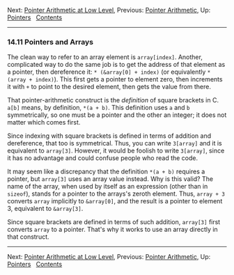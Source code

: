 Next: [Pointer Arithmetic at Low
Level](Pointer-Arithmetic-Low-Level.md), Previous: [Pointer
Arithmetic](Pointer-Arithmetic.md), Up: [Pointers](Pointers.md)  
[Contents](index.md#SEC_Contents "Table of contents")  

------------------------------------------------------------------------


### 14.11 Pointers and Arrays 


The clean way to refer to an array element is `array[index]`. Another,
complicated way to do the same job is to get the address of that element
as a pointer, then dereference it: `* (&array[0] + index)` (or
equivalently `* (array + index)`). This first gets a pointer to element
zero, then increments it with `+` to point to the desired element, then
gets the value from there.

That pointer-arithmetic construct is the *definition* of square brackets
in C. `a[b]` means, by definition, `*(a + b)`. This definition uses
`a` and `b` symmetrically, so one must be a
pointer and the other an integer; it does not matter which comes first.

Since indexing with square brackets is defined in terms of addition and
dereference, that too is symmetrical. Thus, you can write `3[array]` and
it is equivalent to `array[3]`. However, it would be foolish to write
`3[array]`, since it has no advantage and could confuse people who read
the code.

It may seem like a discrepancy that the definition `*(a + b)` requires a
pointer, but `array[3]` uses an array value instead. Why is this valid?
The name of the array, when used by itself as an expression (other than
in `sizeof`), stands for a pointer to the arrays's zeroth element. Thus,
`array + 3` converts `array` implicitly to `&array[0]`, and the result
is a pointer to element 3, equivalent to `&array[3]`.

Since square brackets are defined in terms of such addition, `array[3]`
first converts `array` to a pointer. That's why it works to use an array
directly in that construct.

------------------------------------------------------------------------

Next: [Pointer Arithmetic at Low
Level](Pointer-Arithmetic-Low-Level.md), Previous: [Pointer
Arithmetic](Pointer-Arithmetic.md), Up: [Pointers](Pointers.md)  
[Contents](index.md#SEC_Contents "Table of contents")  
